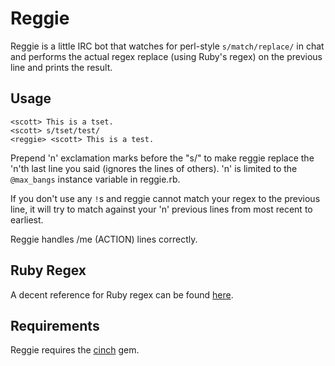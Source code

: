 Reggie
======
Reggie is a little IRC bot that watches for perl-style `s/match/replace/` in
chat and performs the actual regex replace (using Ruby's regex) on the
previous line and prints the result.

Usage
-----
``` irc
<scott> This is a tset.
<scott> s/tset/test/
<reggie> <scott> This is a test.
```

Prepend 'n' exclamation marks before the "s/" to make reggie replace the 'n'th
last line you said (ignores the lines of others). 'n' is limited to the
`@max_bangs` instance variable in reggie.rb.

If you don't use any `!`s and reggie cannot match your regex to the previous
line, it will try to match against your 'n' previous lines from most recent to
earliest.

Reggie handles /me (ACTION) lines correctly.

Ruby Regex
----------
A decent reference for Ruby regex can be found
[here](http://is.gd/rubyregexp).

Requirements
------------
Reggie requires the [cinch](https://github.com/cinchrb/cinch) gem.

